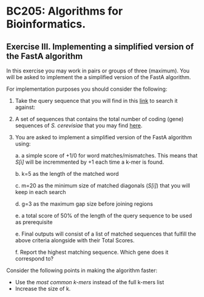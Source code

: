 # BC205: Algorithms for Bioinformatics.

## Exercise III. Implementing a simplified version of the FastA algorithm

In this exercise you may work in pairs or groups of three (maximum).
You will be asked to implement the a simplified version of the FastA algorithm.

For implementation purposes you should consider the following:

1. Take the query sequence that you will find in this [link](https://github.com/christoforos-nikolaou/BC205/blob/master/files/query.fa) to search it against:
2. A set of sequences that contains the total number of coding (gene) sequences of _S. cerevisiae_ that you may find [here](https://www.dropbox.com/s/ilokqlhvez6tvga/all_yeast_genes_minplus1k.fa).
3. You are asked to implement a simplified version of the FastA algorithm using:  
   
   a. a simple score of +1/0 for word matches/mismatches. This means that _S[i]_ will be incremmented by +1 each time a k-mer is found.  

   b. k=5 as the length of the matched word 

   c. m=20 as the minimum size of matched diagonals (_S[i]_) that you will keep in each search  

   d. g=3 as the maximum gap size before joining regions
   
   e. a total score of 50% of the length of the query sequence to be used as prerequisite

   e. Final outputs will consist of a list of matched sequences that fulfill the above criteria alongside with their Total Scores.
   
   f. Report the highest matching sequence. Which gene does it correspond to?


Consider the following points in making the algorithm faster:  
* Use the _most common k-mers_ instead of the full k-mers list
* Increase the size of k.
  
